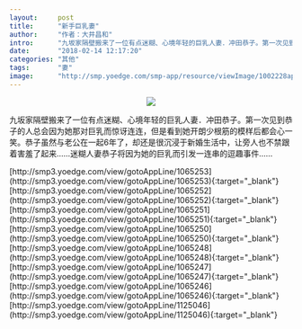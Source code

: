 ```yaml
---
layout:     post
title:      "新手巨乳妻"
author:     "作者：大井昌和"
intro:      "九坂家隔壁搬来了一位有点迷糊、心境年轻的巨乳人妻．冲田恭子。第一次见到恭子的人总会因为她那对巨乳而惊讶连连，但是看到她开朗少根筋的模样后都会心一笑。恭子虽然与老公在一起6年了，却还是很沉浸于新婚生活中，让旁人也不禁跟着害羞了起来……迷糊人妻恭子将因为她的巨乳而引发一连串的逗趣事件……"
date:       "2018-02-14 12:17:20"
categories: "其他"
tags:       "妻"
image:      "http://smp.yoedge.com/smp-app/resource/viewImage/1002228appline.png"
---
```

<div style="text-align: center">
<p><img src="http://smp.yoedge.com/smp-app/resource/viewImage/1002228appline.png"/></p>
</div>
<p class="post-meta">
<span>九坂家隔壁搬来了一位有点迷糊、心境年轻的巨乳人妻．冲田恭子。第一次见到恭子的人总会因为她那对巨乳而惊讶连连，但是看到她开朗少根筋的模样后都会心一笑。恭子虽然与老公在一起6年了，却还是很沉浸于新婚生活中，让旁人也不禁跟着害羞了起来……迷糊人妻恭子将因为她的巨乳而引发一连串的逗趣事件……</span>
</p>
[http://smp3.yoedge.com/view/gotoAppLine/1065253](http://smp3.yoedge.com/view/gotoAppLine/1065253){:target="_blank"}
[http://smp3.yoedge.com/view/gotoAppLine/1065252](http://smp3.yoedge.com/view/gotoAppLine/1065252){:target="_blank"}
[http://smp3.yoedge.com/view/gotoAppLine/1065251](http://smp3.yoedge.com/view/gotoAppLine/1065251){:target="_blank"}
[http://smp3.yoedge.com/view/gotoAppLine/1065250](http://smp3.yoedge.com/view/gotoAppLine/1065250){:target="_blank"}
[http://smp3.yoedge.com/view/gotoAppLine/1065248](http://smp3.yoedge.com/view/gotoAppLine/1065248){:target="_blank"}
[http://smp3.yoedge.com/view/gotoAppLine/1065247](http://smp3.yoedge.com/view/gotoAppLine/1065247){:target="_blank"}
[http://smp3.yoedge.com/view/gotoAppLine/1065246](http://smp3.yoedge.com/view/gotoAppLine/1065246){:target="_blank"}
[http://smp3.yoedge.com/view/gotoAppLine/1125046](http://smp3.yoedge.com/view/gotoAppLine/1125046){:target="_blank"}


